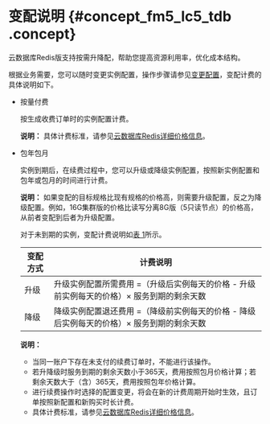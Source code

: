 # 变配说明 {#concept_fm5_lc5_tdb .concept}

云数据库Redis版支持按需升降配，帮助您提高资源利用率，优化成本结构。

根据业务需要，您可以随时变更实例配置，操作步骤请参见[变更配置](../../../../cn.zh-CN/用户指南/实例管理/变更配置.md#)，变配计费的具体说明如下。

-   按量付费

    按生成收费订单时的实例配置计费。

    **说明：** 具体计费标准，请参见[云数据库Redis详细价格信息](https://www.aliyun.com/price/product#/kvstore/detail)。

-   包年包月

    实例到期后，在续费过程中，您可以升级或降级实例配置，按照新实例配置和包年或包月的时间进行计费。

    **说明：** 如果变配的目标规格比现有规格的价格高，则需要升级配置，反之为降级配置。例如，16G集群版的价格比读写分离8G版（5只读节点）的价格高，从前者变配到后者为升级配置。

    对于未到期的实例，变配计费说明如[表 1](#table_itr_jfg_ffb)所示。

    |变配方式|计费说明|
    |----|----|
    |升级|升级实例配置所需费用 =（升级后实例每天的价格 - 升级前实例每天的价格）× 服务到期的剩余天数|
    |降级|降级实例配置退还费用 =（降级前实例每天的价格 - 降级后实例每天的价格）× 服务到期的剩余天数|

    **说明：** 

    -   当同一账户下存在未支付的续费订单时，不能进行该操作。
    -   若升降级时服务到期的剩余天数小于365天，费用按照包月价格计算；若剩余天数大于（含）365天，费用按照包年价格计算。
    -   进行续费操作时选择的配置变更，将会在新的计费周期开始时生效，且订单按照新配置和新购买时长计费。
    -   具体计费标准，请参见[云数据库Redis详细价格信息](https://www.aliyun.com/price/product#/kvstore/detail)。

